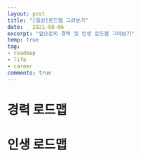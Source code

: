 ```yaml
---
layout: post
title: "[일상]로드맵 그려보기"
date:   2021-08-06
excerpt: "앞으로의 경력 및 인생 로드맵 그려보기"
temp: true
tag:
- roadmap
- life
- career
comments: true
---
```

# 경력 로드맵
# 인생 로드맵